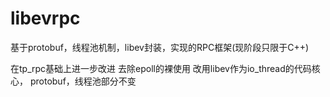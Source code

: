 # libevrpc
基于protobuf，线程池机制，libev封装，实现的RPC框架(现阶段只限于C++)

在tp_rpc基础上进一步改进 去除epoll的裸使用 改用libev作为io_thread的代码核心， protobuf，线程池部分不变
